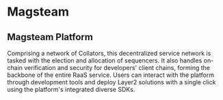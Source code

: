 # Magsteam

## Magsteam Platform

Comprising a network of Collators, this decentralized service network is tasked with the election and allocation of sequencers. It also handles on-chain verification and security for developers' client chains, forming the backbone of the entire RaaS service. Users can interact with the platform through development tools and deploy Layer2 solutions with a single click using the platform's integrated diverse SDKs.